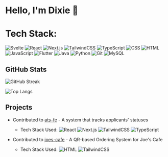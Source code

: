 # Hello, I'm Dixie 👋

# Tech Stack:
![Svelte](https://img.shields.io/badge/Svelte-4a4a52?style=for-the-badge&logo=svelte&logoColor=ff3e01)
![React](https://img.shields.io/badge/React-20232A?style=for-the-badge&logo=react&logoColor=61DAFB)
![Next.js](https://img.shields.io/badge/Next.js-000000?style=for-the-badge&logo=nextdotjs&logoColor=white)
![TailwindCSS](https://img.shields.io/badge/Tailwind_CSS-38B2AC?style=for-the-badge&logo=tailwind-css&logoColor=white)
![TypeScript](https://img.shields.io/badge/TypeScript-3178C6?style=for-the-badge&logo=typescript&logoColor=white)
![CSS](https://img.shields.io/badge/CSS-1572B6?style=for-the-badge&logo=css3&logoColor=white)
![HTML](https://img.shields.io/badge/HTML-E34F26?style=for-the-badge&logo=html5&logoColor=white)
![JavaScript](https://img.shields.io/badge/JavaScript-323330?style=for-the-badge&logo=javascript&logoColor=f7df1e)
![Flutter](https://img.shields.io/badge/Flutter-02569B?style=for-the-badge&logo=flutter&logoColor=white)
![Java](https://img.shields.io/badge/Java-007396?style=for-the-badge&logo=java&logoColor=white)
![Python](https://img.shields.io/badge/Python-3670A0?style=for-the-badge&logo=python&logoColor=ffdd54)
![Git](https://img.shields.io/badge/Git-F05032?style=for-the-badge&logo=git&logoColor=white)
![MySQL](https://img.shields.io/badge/MySQL-4479A1?style=for-the-badge&logo=mysql&logoColor=white)

## GitHub Stats
![GitHub Streak](https://github-readme-streak-stats.herokuapp.com/?user=dmarxie&theme=merko)

![Top Langs](https://github-readme-stats.vercel.app/api/top-langs/?username=dmarxie&theme=merko)


## Projects

- Contributed to [ats-fe](https://github.com/ingenuity-ph/ats-fe) - A system that tracks applicants' statuses
  - Tech Stack Used:
    ![React](https://img.shields.io/badge/React-20232A?style=for-the-badge&logo=react&logoColor=61DAFB)
    ![Next.js](https://img.shields.io/badge/Next.js-000000?style=for-the-badge&logo=nextdotjs&logoColor=white)
    ![TailwindCSS](https://img.shields.io/badge/Tailwind_CSS-38B2AC?style=for-the-badge&logo=tailwind-css&logoColor=white)
    ![TypeScript](https://img.shields.io/badge/TypeScript-3178C6?style=for-the-badge&logo=typescript&logoColor=white)
    
- Contributed to [joes-cafe](https://github.com/dkeithdj/joes-cafe) - A QR-based Ordering System for Joe's Cafe
  - Tech Stack Used:
    ![HTML](https://img.shields.io/badge/HTML-E34F26?style=for-the-badge&logo=html5&logoColor=white)
    ![TailwindCSS](https://img.shields.io/badge/Tailwind_CSS-38B2AC?style=for-the-badge&logo=tailwind-css&logoColor=white)


